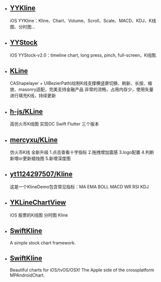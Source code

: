 
* ## [YYKline](https://github.com/WillkYang/YYKline)
  iOS YYKline：Kline、Chart、Volume、Scroll、Scale、MACD、KDJ、K线图、分时图... 
  
* ## [YYStock](https://github.com/WillkYang/YYStock)
  iOS YYStock-v2.0：timeline chart, long press, pinch, full-screen，K线图.
  
*  ## [KLine](https://github.com/AbuIOSDeveloper/KLine)
   CAShapelayer + UIBezierPath)绘制K线支撑横竖屏切换、刷新、长按、缩放、masonry适配，完美支持金融产品 非常的流畅，占用内存少，使用矢量进行填充K线，持续更新
   
*  ## [h-js/KLine](https://github.com/h-js/KLine)
   高仿火币K线图 实现OC Swift Flutter 三个版本
    
*  ## [mercyxu/KLine](https://github.com/mercyxu/KLine)
   仿火币K线 全新升级 1.点击查看十字指标 2.拖拽增加震感 3.logo配置 4.判断新增or更新蜡烛图 5.新增深度图
    
* ## [yt1124297507/Kline](https://github.com/yt1124297507/Kline)
  这是一个KlineDemo包含常见指标：MA EMA BOLL MACD WR RSI KDJ
    
*  ## [YKLineChartView](https://github.com/chenyk0317/YKLineChartView)
   iOS 股票的K线图 分时图 Kline
     
 * ## [SwiftKline](https://github.com/snail-z/SwiftKline)  
   A simple stock chart framework.
* ## [SwiftKline](https://github.com/danielgindi/Charts)  
  Beautiful charts for iOS/tvOS/OSX! The Apple side of the crossplatform MPAndroidChart.

